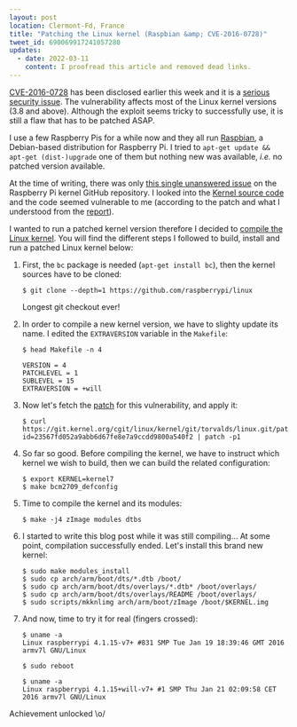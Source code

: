```yaml
---
layout: post
location: Clermont-Fd, France
title: "Patching the Linux kernel (Raspbian &amp; CVE-2016-0728)"
tweet_id: 690069917241057280
updates:
  - date: 2022-03-11
    content: I proofread this article and removed dead links.
---
```


[CVE-2016-0728][] has been disclosed earlier this week and it is a [serious
security issue](https://threatpost.com/serious-linux-kernel-vulnerability-patched/115923/).
The vulnerability affects most of the Linux kernel versions (3.8 and above).
Although the exploit seems tricky to successfully use, it is still a flaw that
has to be patched ASAP.

I use a few Raspberry Pis for a while now and they all run
[Raspbian](https://www.raspbian.org/), a Debian-based distribution for Raspberry
Pi. I tried to `apt-get update && apt-get (dist-)upgrade` one of them but
nothing new was available, _i.e._ no patched version available.

At the time of writing, there was only [this single unanswered
issue](https://github.com/raspberrypi/linux/issues/1264) on the Raspberry Pi
kernel GitHub repository. I looked into the [Kernel source code][] and the code
seemed vulnerable to me (according to the patch and what I understood from the
[report][]).

I wanted to run a patched kernel version therefore I decided to [compile the
Linux kernel][]. You will find the different steps I followed to build, install
and run a patched Linux kernel below:

1. First, the `bc` package is needed (`apt-get install bc`), then the kernel
   sources have to be cloned:

   ```
   $ git clone --depth=1 https://github.com/raspberrypi/linux
   ```

   Longest git checkout ever!

2. In order to compile a new kernel version, we have to slighty update its name.
   I edited the `EXTRAVERSION` variable in the `Makefile`:

   ```
   $ head Makefile -n 4

   VERSION = 4
   PATCHLEVEL = 1
   SUBLEVEL = 15
   EXTRAVERSION = +will
   ```

3. Now let's fetch the [patch][] for this vulnerability, and apply it:

   ```
   $ curl https://git.kernel.org/cgit/linux/kernel/git/torvalds/linux.git/patch/?id=23567fd052a9abb6d67fe8e7a9ccdd9800a540f2 | patch -p1
   ```

4. So far so good. Before compiling the kernel, we have to instruct which kernel
   we wish to build, then we can build the related configuration:

   ```
   $ export KERNEL=kernel7
   $ make bcm2709_defconfig
   ```

5. Time to compile the kernel and its modules:

   ```
   $ make -j4 zImage modules dtbs
   ```

6. I started to write this blog post while it was still compiling... At some
   point, compilation successfully ended. Let's install this brand new kernel:

   ```
   $ sudo make modules_install
   $ sudo cp arch/arm/boot/dts/*.dtb /boot/
   $ sudo cp arch/arm/boot/dts/overlays/*.dtb* /boot/overlays/
   $ sudo cp arch/arm/boot/dts/overlays/README /boot/overlays/
   $ sudo scripts/mkknlimg arch/arm/boot/zImage /boot/$KERNEL.img
   ```

7. And now, time to try it for real (fingers crossed):

   ```
   $ uname -a
   Linux raspberrypi 4.1.15-v7+ #831 SMP Tue Jan 19 18:39:46 GMT 2016 armv7l GNU/Linux
   ```

   ```
   $ sudo reboot
   ```

   ```
   $ uname -a
   Linux raspberrypi 4.1.15+will-v7+ #1 SMP Thu Jan 21 02:09:58 CET 2016 armv7l GNU/Linux
   ```

Achievement unlocked \o/

[compile the linux kernel]: https://www.raspberrypi.com/documentation/computers/linux_kernel.html
[cve-2016-0728]: https://nvd.nist.gov/vuln/detail/CVE-2016-0728
[kernel source code]: https://github.com/raspberrypi/linux/blob/d51c7d840b002a6b26089d8b45679d9331880060/security/keys/process_keys.c#L796-L799
[patch]: https://git.kernel.org/cgit/linux/kernel/git/torvalds/linux.git/patch/?id=23567fd052a9abb6d67fe8e7a9ccdd9800a540f2
[report]: http://perception-point.io/2016/01/14/analysis-and-exploitation-of-a-linux-kernel-vulnerability-cve-2016-0728/
